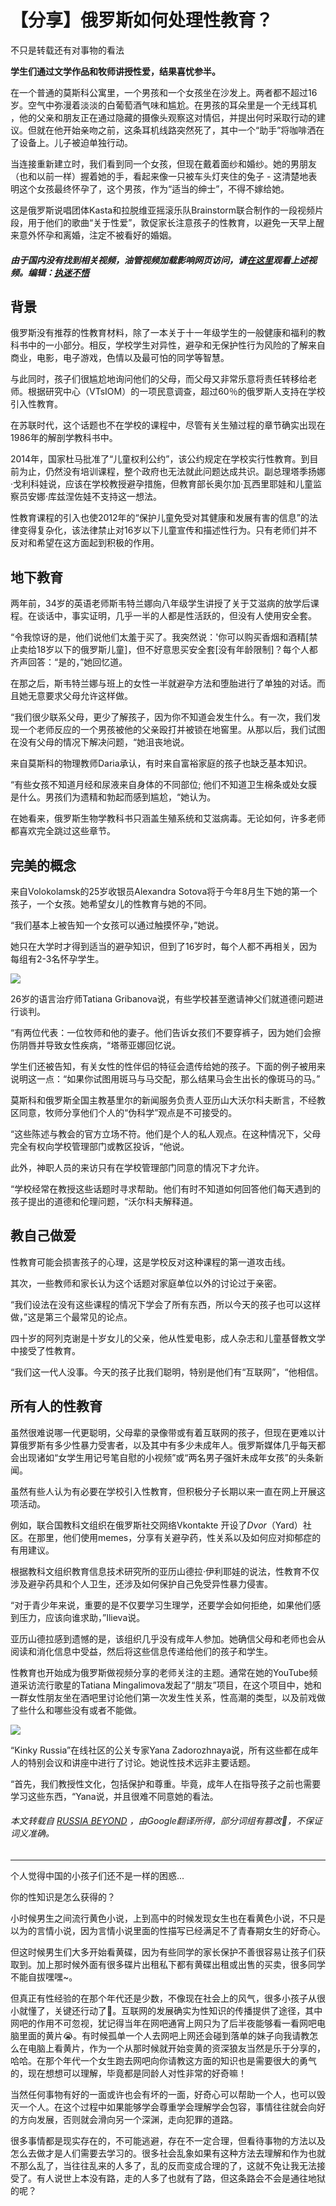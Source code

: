 # 【分享】俄罗斯如何处理性教育？


不只是转载还有对事物的看法

**学生们通过文学作品和牧师讲授性爱，结果喜忧参半。**

在一个普通的莫斯科公寓里，一个男孩和一个女孩坐在沙发上。两者都不超过16岁。空气中弥漫着淡淡的白葡萄酒气味和尴尬。在男孩的耳朵里是一个无线耳机 ，他的父亲和朋友正在通过隐藏的摄像头观察这对情侣，并提出何时采取行动的建议。但就在他开始亲吻之前，这条耳机线路突然死了，其中一个“助手”将咖啡洒在了设备上。儿子被迫单独行动。

当连接重新建立时，我们看到同一个女孩，但现在戴着面纱和婚纱。她的男朋友（也和以前一样）握着她的手，看起来像一只被车头灯夹住的兔子 - 这清楚地表明这个女孩最终怀孕了，这个男孩，作为“适当的绅士”，不得不嫁给她。

这是俄罗斯说唱团体Kasta和拉脱维亚摇滚乐队Brainstorm联合制作的一段视频片段，用于他们的歌曲“关于性爱”，敦促家长注意孩子的性教育，以避免一天早上醒来意外怀孕和离婚，注定不被看好的婚姻。

##### 由于国内没有找到相关视频，油管视频加载影响网页访问，请[在这里](https://www.youtube.com/watch?v=2vROfxQfIjg)观看上述视频。编辑：[执迷不悟](https://dtz9.net/) 

## **背景**

俄罗斯没有推荐的性教育材料，除了一本关于十一年级学生的一般健康和福利的教科书中的一小部分。相反，学校学生对异性，避孕和无保护性行为风险的了解来自商业，电影，电子游戏，色情以及最可怕的同学等智慧。

与此同时，孩子们很尴尬地询问他们的父母，而父母又非常乐意将责任转移给老师。根据研究中心（VTsIOM）的一项民意调查，超过60％的俄罗斯人支持在学校引入性教育。

在苏联时代，这个话题也不在学校的课程中，尽管有关生殖过程的章节确实出现在1986年的解剖学教科书中。

2014年，国家杜马批准了“儿童权利公约”，该公约规定在学校实行性教育。到目前为止，仍然没有培训课程，整个政府也无法就此问题达成共识。副总理塔季扬娜·戈利科娃说，应该在学校教授避孕措施，但教育部长奥尔加·瓦西里耶娃和儿童监察员安娜·库兹涅佐娃不支持这一想法。

性教育课程的引入也使2012年的“保护儿童免受对其健康和发展有害的信息”的法律变得复杂化，该法律禁止对16岁以下儿童宣传和描述性行为。只有老师们并不反对和希望在这方面起到积极的作用。

## **地下教育**

两年前，34岁的英语老师斯韦特兰娜向八年级学生讲授了关于艾滋病的放学后课程。在谈话中，事实证明，几乎一半的人都是性活跃的，但没有人使用安全套。

“令我惊讶的是，他们说他们太羞于买了。我突然说：'你可以购买香烟和酒精[禁止卖给18岁以下的俄罗斯儿童]，但不好意思买安全套[没有年龄限制]？每个人都齐声回答：“是的，”她回忆道。

在那之后，斯韦特兰娜与班上的女性一半就避孕方法和堕胎进行了单独的对话。而且她无意要求父母允许这样做。

“我们很少联系父母，更少了解孩子，因为你不知道会发生什么。有一次，我们发现一个老师反应的一个男孩被他的父亲殴打并被锁在地窖里。从那以后，我们试图在没有父母的情况下解决问题，“她沮丧地说。

来自莫斯科的物理教师Daria承认，有时来自富裕家庭的孩子也缺乏基本知识。

“有些女孩不知道月经和尿液来自身体的不同部位; 他们不知道卫生棉条或处女膜是什么。男孩们为遗精和勃起而感到尴尬，“她认为。

在她看来，俄罗斯生物学教科书只涵盖生殖系统和艾滋病毒。无论如何，许多老师都喜欢完全跳过这些章节。

## **完美的概念**

来自Volokolamsk的25岁收银员Alexandra Sotova将于今年8月生下她的第一个孩子，一个女孩。她希望女儿的性教育与她的不同。

“我们基本上被告知一个女孩可以通过触摸怀孕，”她说。

她只在大学时才得到适当的避孕知识，但到了16岁时，每个人都不再相关，因为每组有2-3名怀孕学生。

![](https://img.1078503.org/imgs/2019/07/041ef83048b60c9c.jpg)



26岁的语言治疗师Tatiana Gribanova说，有些学校甚至邀请神父们就道德问题进行谈判。

“有两位代表：一位牧师和他的妻子。他们告诉女孩们不要穿裤子，因为她们会擦伤阴唇并导致女性疾病，“塔蒂亚娜回忆说。

学生们还被告知，有关女性的性伴侣的特征会遗传给她的孩子。下面的例子被用来说明这一点：“如果你试图用斑马与马交配，那么结果马会生出长的像斑马的马。”

莫斯科和俄罗斯全国主教基里尔的新闻服务负责人亚历山大沃尔科夫断言，不经教区同意，牧师分享他们个人的“伪科学”观点是不可接受的。

“这些陈述与教会的官方立场不符。他们是个人的私人观点。在这种情况下，父母完全有权向学校管理部门或教区投诉，“他说。

此外，神职人员的来访只有在学校管理部门同意的情况下才允许。

“学校经常在教授这些话题时寻求帮助。他们有时不知道如何回答他们每天遇到的孩子提出的道德和伦理问题，“沃尔科夫解释道。

## **教自己做爱**

性教育可能会损害孩子的心理，这是学校反对这种课程的第一道攻击线。

其次，一些教师和家长认为这个话题对家庭单位以外的讨论过于亲密。

“我们设法在没有这些课程的情况下学会了所有东西，所以今天的孩子也可以这样做，”这是第三个最常见的论点。

四十岁的阿列克谢是十岁女儿的父亲，他从性爱电影，成人杂志和儿童基督教文学中接受了性教育。

“我们这一代人没事。今天的孩子比我们聪明，特别是他们有“互联网”，“他相信。

## **所有人的性教育**

虽然很难说哪一代更聪明，父母辈的录像带或有着互联网的孩子，但现在更难以计算俄罗斯有多少性暴力受害者，以及其中有多少未成年人。俄罗斯媒体几乎每天都会出现诸如“女学生用记号笔自慰的小视频”或“两名男子强奸未成年女孩”的头条新闻。

虽然有些人认为有必要在学校引入性教育，但积极分子长期以来一直在网上开展这项活动。

例如，联合国教科文组织在俄罗斯社交网络Vkontakte 开设了*Dvor*（Yard）社区。在那里，他们使用memes，分享有关避孕药，性关系以及如何应对抑郁症的有用建议。  

根据教科文组织教育信息技术研究所的亚历山德拉·伊利耶娃的说法，性教育不仅涉及避孕药具和个人卫生，还涉及如何保护自己免受异性暴力侵害。

“对于青少年来说，重要的是不仅要学习生理学，还要学会如何拒绝，如果他们感到压力，应该向谁求助，”Ilieva说。

亚历山德拉感到遗憾的是，该组织几乎没有成年人参加。她确信父母和老师也会从阅读和消化信息中受益，然后将这些信息传递给他们的孩子和学生。

性教育也开始成为俄罗斯做视频分享的老师关注的主题。通常在她的YouTube频道采访流行歌星的Tatiana Mingalimova发起了“朋友”项目，在这个项目中，她和一群女性朋友坐在酒吧里讨论他们第一次发生性关系，性高潮的类型，以及前戏做了些什么和哪些没有或者不能做。

![](https://img.1078503.org/imgs/2019/07/d1c7b3379555b487.jpg)



“Kinky Russia”在线社区的公关专家Yana Zadorozhnaya说，所有这些都在成年人的特别会议和讲座中进行了讨论。她说性技术远非主要话题。

“首先，我们教授性文化，包括保护和尊重。毕竟，成年人在指导孩子之前也需要学习这些东西，“Yana说，并且很难不同意她的看法。



###### 本文转载自 [RUSSIA BEYOND](https://www.rbth.com/lifestyle/330658-russia-handle-sex-education) ，由Google翻译所得，部分词组有篡改🤭，不保证词义准确。

---

个人觉得中国的小孩子们还不是一样的困惑...

你的性知识是怎么获得的？

小时候男生之间流行黄色小说，上到高中的时候发现女生也在看黄色小说，不只是以为的言情小说，因为言情小说里面的性描写已经满足不了青春期女生的好奇心。

但这时候男生们大多开始看黄碟，因为有些同学的家长保护不善很容易让孩子们获取到。加上那时候外面有很多碟片出租私下都有黄碟出租或出售的买卖，很多同学不能自拔嘿嘿~。

但真正有性经验的在那个年代还是少数，不像现在社会上的风气，很多小孩子从很小就懂了，关键还行动了🤭。互联网的发展确实为性知识的传播提供了途径，其中网吧的作用不可忽视，犹记得当年在网吧通宵上网只为了后半夜能够看一看网吧电脑里面的黄片😭。有时候孤单一个人去网吧上网还会碰到落单的妹子向我请教怎么在电脑上看黄片，作为一个从那时候就开始变黄的资深狼友当然是乐于分享的，哈哈。在那个年代一个女生跑去网吧向你请教这方面的知识也是需要很大的勇气的，现在想想可以理解，毕竟都是同龄人对性非常的好奇嘛！

当然任何事物有好的一面或许也会有坏的一面，好奇心可以帮助一个人，也可以毁灭一个人。在这个过程中如果能够学会尊重学会理解学会包容，事情往往就会向好的方向发展，否则就会滑向另一个深渊，走向犯罪的道路。

很多事情都是现实存在的，不可能逃避，存在不一定合理，但看待事物的方法以及怎么去做才是人们需要去学习的。很多社会乱象如果有这种方法去理解和作为也就不那么乱了，当往往乱来的人多了，乱的反而变成合理的了，这就不免让我无法接受了。有人说世上本没有路，走的人多了也就有了路，但这条路会不会是通往地狱的呢？
